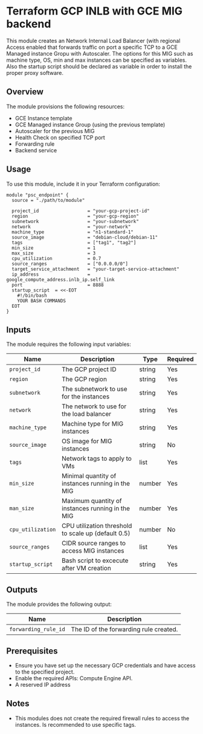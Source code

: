 # Terraform GCP INLB with GCE MIG backend

This module creates an Network Internal Load Balancer (with regional Access enabled that forwards traffic on port a specific TCP to a GCE Managed instance Gropu with Autoscaler. The options for this MIG such as  machine type, OS, min and max instances can be specified as variables. Also the startup script should be declared as variable in order to install the proper proxy software.

## Overview

The module provisions the following resources:
- GCE Instance template
- GCE Managed instance Group (using the previous template)
- Autoscaler for the previous MIG
- Health Check on specified TCP port
- Forwarding rule
- Backend service


## Usage

To use this module, include it in your Terraform configuration:

```hcl
module "psc_endpoint" {
  source = "./path/to/module"

  project_id                  = "your-gcp-project-id"
  region                      = "your-gcp-region"
  subnetwork                  = "your-subnetwork"
  network                     = "your-network"
  machine_type                = "n1-standard-1"
  source_image                = "debian-cloud/debian-11"
  tags                        = ["tag1", "tag2"]
  min_size                    = 1
  max_size                    = 3
  cpu_utilization             = 0.7
  source_ranges               = ["0.0.0.0/0"]
  target_service_attachment   = "your-target-service-attachment"
  ip_address                  = google_compute_address.inlb_ip.self_link
  port                        = 8888
  startup_script  = <<-EOT
    #!/bin/bash
    YOUR BASH COMMANDS
  EOT
}
```

## Inputs

The module requires the following input variables:

| Name                       | Description                                         | Type   | Required |
|----------------------------|-----------------------------------------------------|--------|----------|
| `project_id`               | The GCP project ID                                  | string | Yes      |
| `region`                   | The GCP region                                      | string | Yes      |
| `subnetwork`               | The subnetwork to use for the instances             | string | Yes      |
| `network`                  | The network to use for the load balancer            | string | Yes      |
| `machine_type`             | Machine type for MIG instances                      | string | Yes      |
| `source_image`             | OS image for MIG instances                          | string | No       |
| `tags`                     | Network tags to apply to VMs                        | list   | Yes      |
| `min_size   `              | Minimal quantity of instances running in the MIG    | number | Yes      |
| `man_size   `              | Maximum quantity of instances running in the MIG    | number | Yes      |
| `cpu_utilization`          | CPU utilization threshold to scale up (default 0.5) | number | No       |
| `source_ranges`            | CIDR source ranges to access MIG instances          | list   | Yes      |
| `startup_script`           | Bash script to excecute after VM creation           | string | Yes      |

## Outputs

The module provides the following output:

| Name                 | Description                             |
|----------------------|-----------------------------------------|
| `forwarding_rule_id` | The ID of the forwarding rule created.  |

## Prerequisites

- Ensure you have set up the necessary GCP credentials and have access to the specified project.
- Enable the required APIs: Compute Engine API.
- A reserved IP address

## Notes

- This modules does not create the required firewall rules to access the instances. Is recommended to use specific tags.
